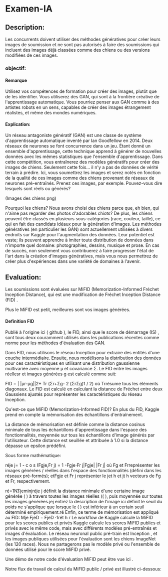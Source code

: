 # Examen-IA

## Description:

Les concurrents doivent utiliser des méthodes génératives pour créer leurs images de soumission et ne sont pas autorisés à faire des soumissions qui incluent des images déjà classées comme des chiens ou des versions modifiées de ces images.

###  objectif:

####  Remarque
Utilisez vos compétences de formation pour créer des images, plutôt que de les identifier. Vous utiliserez des GAN, qui sont à la frontière créative de l'apprentissage automatique. Vous pourriez penser aux GAN comme à des artistes robots en un sens, capables de créer des images étrangement réalistes, et même des mondes numériques.

#### Explication:

Un réseau antagoniste génératif (GAN) est une classe de système d'apprentissage automatique inventé par Ian Goodfellow en 2014. Deux réseaux de neurones se font concurrence dans un jeu. Étant donné un ensemble d'apprentissage, cette technique apprend à générer de nouvelles données avec les mêmes statistiques que l'ensemble d'apprentissage.
Dans cette compétition, vous entraînerez des modèles génératifs pour créer des images de chiens. Seulement cette fois… il n'y a pas de données de vérité terrain à prédire. Ici, vous soumettrez les images et serez notés en fonction de la qualité de ces images comme des chiens provenant de réseaux de neurones pré-entraînés. Prenez ces images, par exemple. Pouvez-vous dire lesquels sont réels ou générés?

(Images des chiens png)

Pourquoi les chiens? Nous avons choisi des chiens parce que, eh bien, qui n'aime pas regarder des photos d'adorables chiots? De plus, les chiens peuvent être classés en plusieurs sous-catégories (race, couleur, taille), ce qui en fait des candidats idéaux pour la génération d'images.
Les méthodes génératives (en particulier les GAN) sont actuellement utilisées à divers endroits sur Kaggle pour l'augmentation des données. Leur potentiel est vaste; ils peuvent apprendre à imiter toute distribution de données dans n'importe quel domaine: photographies, dessins, musique et prose. En cas de succès, non seulement vous contribuerez à faire progresser l'état de l'art dans la création d'images génératives, mais vous nous permettrez de créer plus d'expériences dans une variété de domaines à l'avenir.

## Evaluation:
Les soumissions sont évaluées sur MiFID (Memorization-Informed Fréchet Inception Distance), qui est une modification de Fréchet Inception Distance (FID) .

Plus le MiFID est petit, meilleures sont vos images générées.


#### Definition FID

Publié à l'origine ici ( github ), le FID, ainsi que le score de démarrage (IS) , sont tous deux couramment utilisés dans les publications récentes comme norme pour les méthodes d'évaluation des GAN.

Dans FID, nous utilisons le réseau Inception pour extraire des entités d'une couche intermédiaire. Ensuite, nous modélisons la distribution des données pour ces caractéristiques en utilisant une distribution gaussienne multivariée avec moyenne µ et covariance Σ. Le FID entre les images réellesr et images générées g est calculé comme suit:

FID = | |μr-μg||2+ Tr (Σr+Σg- 2 (ΣrΣg)1 / 2)
où Trrésume tous les éléments diagonaux. Le FID est calculé en calculant la distance de Fréchet entre deux Gaussiens ajustés pour représenter les caractéristiques du réseau Inception.

Qu'est-ce que MiFID (Memorization-Informed FID)?
En plus du FID, Kaggle prend en compte la mémorisation des échantillons d'entraînement.

La distance de mémorisation est définie comme la distance cosinus minimale de tous les échantillons d'apprentissage dans l'espace des fonctionnalités, moyennée sur tous les échantillons d'image générés par l'utilisateur. Cette distance est seuillée et attribuée à 1.0 si la distance dépasse un epsilon prédéfini.

Sous forme mathématique:

réje j= 1 - c o s (Fgje,Fr j) = 1 -Fgje⋅Fr j|Fgje| |Fr j|
où Fg et Frreprésenter les images générées / réelles dans l'espace des fonctionnalités (défini dans les réseaux pré-formés); etFgje et Fr j représenter le jet h et jt h vecteurs de Fg et Fr, respectivement.

ré=1N∑jeminjréje j
définit la distance minimale d'une certaine image générée ( ) à travers toutes les images réelles (( ), puis moyennée sur toutes les images générées.jej
entrez la description de l'image ici
définit le seuil du poids ne s'applique que lorsque le ( ) est inférieur à un certain seuil déterminé empiriquement.ré
Enfin, ce terme de mémorisation est appliqué au FID:
Mje FjeD = FjeD ⋅1rét h r
Le workflow de Kaggle calcule la MiFID pour les scores publics et privés
Kaggle calcule les scores MiFID publics et privés avec le même code, mais avec différents modèles pré-entraînés et images d'évaluation. Le réseau neuronal public pré-train est Inception , et les images publiques utilisées pour l'évaluation sont les chiens ImageNet (les 120 races). Nous ne partagerons pas le modèle privé ou l'ensemble de données utilisé pour le score MiFID privé.

Une démo de notre code d'évaluation MiFID peut être vue ici .

Notre flux de travail de calcul du MiFID public / privé est illustré ci-dessous:
